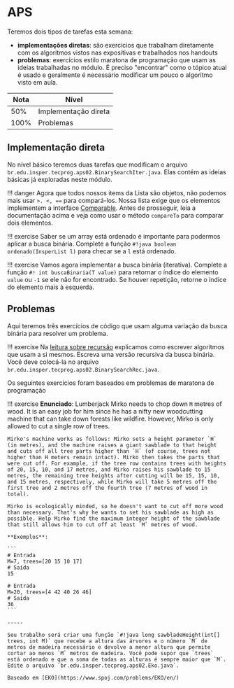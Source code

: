 # APS

Teremos dois tipos de tarefas esta semana:

- **implementações diretas**: são exercícios que trabalham diretamente com os algoritmos vistos nas expositivas e trabalhados nos handouts
- **problemas**: exercícios estilo maratona de programação que usam as ideias trabalhadas no módulo. É preciso "encontrar" como o tópico atual é usado e geralmente é necessário modificar um pouco o algoritmo visto em aula. 

| Nota | Nível                |
| ---- | -------------------- |
| 50%  | Implementação direta |
| 100% | Problemas            |

## Implementação direta

No nível básico teremos duas tarefas que modificam o arquivo `br.edu.insper.tecprog.aps02.BinarySearchIter.java`. Elas contém as ideias básicas já exploradas neste módulo. 

!!! danger
    Agora que todos nossos items da Lista são objetos, não podemos mais usar `>. <, ==` para compará-los. Nossa lista exige que os elementos implementem a interface [Comparable](https://docs.oracle.com/en/java/javase/17/docs/api/java.base/java/lang/Comparable.html). Antes de prosseguir, leia a documentação acima e veja como usar o método `compareTo` para comparar dois elementos. 

!!! exercise 
    Saber se um array está ordenado é importante para podermos aplicar a busca binária. Complete a função `#!java boolean ordenado(InsperList l)` para checar se a `l` está ordenado. 
    


!!! exercise 
    Vamos agora implementar a busca binária (iterativa). Complete a função `#! int buscaBinaria(T value)` para retornar o índice do elemento `value` ou `-1` se ele não for encontrado. Se houver repetição, retorne o índice do elemento mais à esquerda. 
    
## Problemas

Aqui teremos três exercícios de código que usam alguma variação da busca binária para resolver um problema. 

!!! exercise 
    Na [leitura sobre recursão](busca-binaria-geral.md) explicamos como escrever algoritmos que usam a si mesmos. Escreva uma versão recursiva da busca binária. Você deve colocá-la no arquivo `br.edu.insper.tecprog.aps02.BinarySearchRec.java`.

Os seguintes exercícios foram baseados em problemas de maratona de programação 

!!! exercise
    **Enunciado**: Lumberjack Mirko needs to chop down `M` metres of wood. It is an easy job for him since he has a nifty new woodcutting machine that can take down forests like wildfire. However, Mirko is only allowed to cut a single row of trees.

    Mirko's machine works as follows: Mirko sets a height parameter `H` (in metres), and the machine raises a giant sawblade to that height and cuts off all tree parts higher than `H` (of course, trees not higher than H meters remain intact). Mirko then takes the parts that were cut off. For example, if the tree row contains trees with heights of 20, 15, 10, and 17 metres, and Mirko raises his sawblade to 15 metres, the remaining tree heights after cutting will be 15, 15, 10, and 15 metres, respectively, while Mirko will take 5 metres off the first tree and 2 metres off the fourth tree (7 metres of wood in total).

    Mirko is ecologically minded, so he doesn't want to cut off more wood than necessary. That's why he wants to set his sawblade as high as possible. Help Mirko find the maximum integer height of the sawblade that still allows him to cut off at least `M` metres of wood.
    
    **Exemplos**:

    ```
    # Entrada
    M=7, trees=[20 15 10 17]
    # Saída
    15

    # Entrada
    M=20, trees=[4 42 40 26 46]
    # Saída
    36
    ```

    -----

    Seu trabalho será criar uma função `#!java long sawbladeHeight(int[] trees, int M)` que recebe a altura das árvores e o número `M` de metros de madeira necessário e devolve a menor altura que permite cortar ao menos `M` metros de madeira. Você pode supor que `trees` está ordenado e que a soma de todas as alturas é sempre maior que `M`. Edite o arquivo `br.edu.insper.tecprog.aps02.Eko.java`.

    Baseado em [EKO](https://www.spoj.com/problems/EKO/en/)

